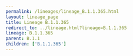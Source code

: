 ```yaml
---
permalink: /lineages/lineage_B.1.1.365.html
layout: lineage_page
title: Lineage B.1.1.365
redirect_to: ../lineage.html?lineage=B.1.1.365
lineage: B.1.1.365
parent: B.1.1
children: ['B.1.1.365']
---
```

